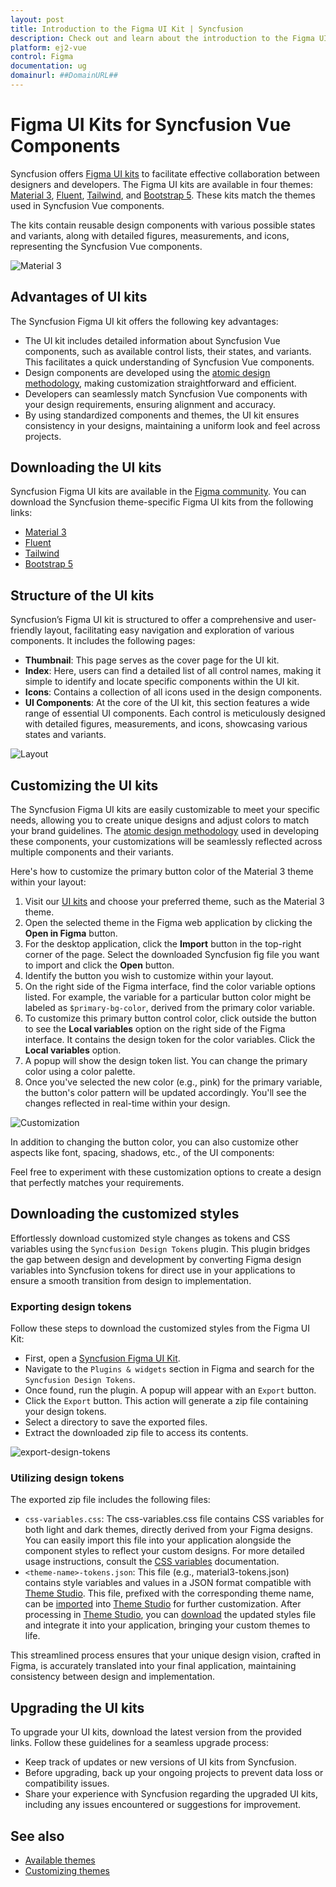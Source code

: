 ```yaml
---
layout: post
title: Introduction to the Figma UI Kit | Syncfusion
description: Check out and learn about the introduction to the Figma UI Kit of Syncfusion Essential JS 2 and more details.
platform: ej2-vue
control: Figma 
documentation: ug
domainurl: ##DomainURL##
---
```


# Figma UI Kits for Syncfusion Vue Components

Syncfusion offers [Figma UI kits](https://www.figma.com/@syncfusion) to facilitate effective collaboration between designers and developers. The Figma UI kits are available in four themes: [Material 3](https://www.figma.com/community/file/1385969023252455137), [Fluent](https://www.figma.com/community/file/1385969120047188707), [Tailwind](https://www.figma.com/community/file/1385969065626384098), and [Bootstrap 5](https://www.figma.com/community/file/1385968977953858272). These kits match the themes used in Syncfusion Vue components.

The kits contain reusable design components with various possible states and variants, along with detailed figures, measurements, and icons, representing the Syncfusion Vue components.

![Material 3](./images/material3.png)

## Advantages of UI kits

The Syncfusion Figma UI kit offers the following key advantages:
- The UI kit includes detailed information about Syncfusion Vue components, such as available control lists, their states, and variants. This facilitates a quick understanding of Syncfusion Vue components.
- Design components are developed using the [atomic design methodology](https://atomicdesign.bradfrost.com/chapter-2/), making customization straightforward and efficient.
- Developers can seamlessly match Syncfusion Vue components with your design requirements, ensuring alignment and accuracy.
- By using standardized components and themes, the UI kit ensures consistency in your designs, maintaining a uniform look and feel across projects.

## Downloading the UI kits

Syncfusion Figma UI kits are available in the [Figma community](https://www.figma.com/@syncfusion). You can download the Syncfusion theme-specific Figma UI kits from the following links:

- [Material 3](https://www.figma.com/community/file/1385969023252455137)
- [Fluent](https://www.figma.com/community/file/1385969120047188707)
- [Tailwind](https://www.figma.com/community/file/1385969065626384098)
- [Bootstrap 5](https://www.figma.com/community/file/1385968977953858272)

## Structure of the UI kits

Syncfusion’s Figma UI kit is structured to offer a comprehensive and user-friendly layout, facilitating easy navigation and exploration of various components. It includes the following pages:

- **Thumbnail**: This page serves as the cover page for the UI kit.
- **Index**: Here, users can find a detailed list of all control names, making it simple to identify and locate specific components within the UI kit.
- **Icons**: Contains a collection of all icons used in the design components.
- **UI Components**: At the core of the UI kit, this section features a wide range of essential UI components. Each control is meticulously designed with detailed figures, measurements, and icons, showcasing various states and variants.

![Layout](./images/layout.png)

## Customizing the UI kits

The Syncfusion Figma UI kits are easily customizable to meet your specific needs, allowing you to create unique designs and adjust colors to match your brand guidelines. The [atomic design methodology](https://atomicdesign.bradfrost.com/chapter-2/) used in developing these components, your customizations will be seamlessly reflected across multiple components and their variants.

Here's how to customize the primary button color of the Material 3 theme within your layout:

1. Visit our [UI kits](#downloading-the-ui-kits) and choose your preferred theme, such as the Material 3 theme.
2. Open the selected theme in the Figma web application by clicking the **Open in Figma** button.
3. For the desktop application, click the **Import** button in the top-right corner of the page. Select the downloaded Syncfusion fig file you want to import and click the **Open** button.
4. Identify the button you wish to customize within your layout.
5. On the right side of the Figma interface, find the color variable options listed. For example, the variable for a particular button color might be labeled as `$primary-bg-color`, derived from the primary color variable.
6. To customize this primary button control color, click outside the button to see the **Local variables** option on the right side of the Figma interface. It contains the design token for the color variables. Click the **Local variables** option.
7. A popup will show the design token list. You can change the primary color using a color palette.
8. Once you've selected the new color (e.g., pink) for the primary variable, the button's color pattern will be updated accordingly. You'll see the changes reflected in real-time within your design.

![Customization](./images/customize.png)

In addition to changing the button color, you can also customize other aspects like font, spacing, shadows, etc., of the UI components:

Feel free to experiment with these customization options to create a design that perfectly matches your requirements.

## Downloading the customized styles

Effortlessly download customized style changes as tokens and CSS variables using the `Syncfusion Design Tokens` plugin. This plugin bridges the gap between design and development by converting Figma design variables into Syncfusion tokens for direct use in your applications to ensure a smooth transition from design to implementation.

### Exporting design tokens

Follow these steps to download the customized styles from the Figma UI Kit:

- First, open a [Syncfusion Figma UI Kit](https://www.figma.com/@syncfusion).
- Navigate to the `Plugins & widgets` section in Figma and search for the `Syncfusion Design Tokens`.
- Once found, run the plugin. A popup will appear with an `Export` button.
- Click the `Export` button. This action will generate a zip file containing your design tokens.
- Select a directory to save the exported files.
- Extract the downloaded zip file to access its contents.

![export-design-tokens](./images/syncfusion-design-tokens.png)

### Utilizing design tokens

The exported zip file includes the following files:
  - `css-variables.css`: The css-variables.css file contains CSS variables for both light and dark themes, directly derived from your Figma designs. You can easily import this file into your application alongside the component styles to reflect your custom designs. For more detailed usage instructions, consult the [CSS variables](./css-variables) documentation.
  - `<theme-name>-tokens.json`: This file (e.g., material3-tokens.json) contains style variables and values in a JSON format compatible with [Theme Studio](./theme-studio). This file, prefixed with the corresponding theme name, can be [imported](./theme-studio#import-previously-changed-settings-into-the-theme-studio) into [Theme Studio](./theme-studio) for further customization. After processing in [Theme Studio](./theme-studio), you can [download](./theme-studio#download-the-customized-theme) the updated styles file and integrate it into your application, bringing your custom themes to life.

This streamlined process ensures that your unique design vision, crafted in Figma, is accurately translated into your final application, maintaining consistency between design and implementation.

## Upgrading the UI kits

To upgrade your UI kits, download the latest version from the provided links. Follow these guidelines for a seamless upgrade process:

- Keep track of updates or new versions of UI kits from Syncfusion.
- Before upgrading, back up your ongoing projects to prevent data loss or compatibility issues.
- Share your experience with Syncfusion regarding the upgraded UI kits, including any issues encountered or suggestions for improvement.

## See also

* [Available themes](https://ej2.syncfusion.com/documentation/appearance/theme)
* [Customizing themes](https://ej2.syncfusion.com/documentation/appearance/theme-studio#customizing-theme-color-from-theme-studio)
